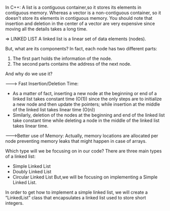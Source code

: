 In C++:
A list is a contiguous container,so it stores its elements in contiguous memory.
Whereas a vector is a non-contiguous container, so it doesn't store its elements in contiguous memory.
You should note that insertion and deletion in the center of a vector are very expensive since moving all the details takes a long time.

=> LINKED LIST
A linked list is a linear set of data elements (nodes).

But, what are its components?
In fact, each node has two different parts:

1. The first part holds the information of the node.
2. The second parts contains the address of the next node.

And why do we use it?

---> Fast Insertion/Deletion Time:

- As a matter of fact, inserting a new node at the beginning or end of a linked list takes constant time (O(1)) since the only steps are to initialize a new node and then update the pointers; while insertion at the middle of the linked list takes linear time (O(n))
- Similarly, deletion of the nodes at the beginning and end of the linked list take constant time while deleting a node in the middle of the linked list takes linear time.

--->Better use of Memory:
Actually, memory locations are allocated per node preventing memory leaks that might happen in case of arrays.

Which type will we be focusing on in our code?
There are three main types of a linked list:

- Simple Linked List
- Doubly Linked List
- Circular Linked List
But,we will be focusing on implementing a Simple Linked List.

In order to get how to implement a simple linked list, we will create a “LinkedList” class that encapsulates a linked list used to store short integers.